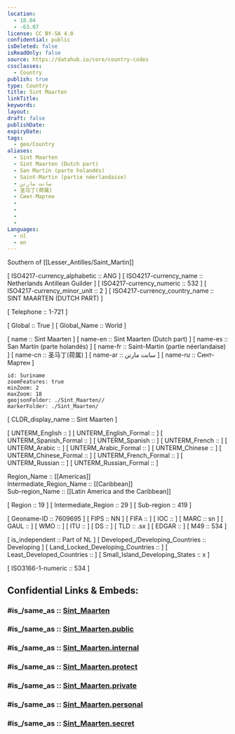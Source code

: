 ```yaml
---
location:
  - 18.04
  - -63.07
license: CC BY-SA 4.0
confidential: public
isDeleted: false
isReadOnly: false
source: https://datahub.io/core/country-codes
cssclasses:
  - Country
publish: true
type: Country
title: Sint Maarten
linkTitle:
keywords:
layout:
draft: false
publishDate:
expiryDate:
tags:
  - geo/Country
aliases:
  - Sint Maarten
  - Sint Maarten (Dutch part)
  - San Martín (parte holandés)
  - Saint-Martin (partie néerlandaise)
  - سانت مارتن
  - 圣马丁(荷属)
  - Синт-Мартен
  - 
  - 
  - 
  - 
Languages:
  - nl
  - en
---
```


Southern of [[Lesser_Antilles/Saint_Martin]] 

[	ISO4217-currency_alphabetic	 :: ANG ] 
[	ISO4217-currency_name	 :: Netherlands Antillean Guilder ] 
[	ISO4217-currency_numeric	 :: 532 ] 
[	ISO4217-currency_minor_unit	 :: 2 ] 
[	ISO4217-currency_country_name	 :: SINT MAARTEN (DUTCH PART) ] 

[	Telephone	 :: 1-721 ] 

[	Global	 :: True ] 
[	Global_Name	 :: World ] 

[	name	 :: Sint Maarten ] 
[	name-en	 :: Sint Maarten (Dutch part) ] 
[	name-es	 :: San Martín (parte holandés) ] 
[	name-fr	 :: Saint-Martin (partie néerlandaise) ] 
[	name-cn	 :: 圣马丁(荷属) ] 
[	name-ar	 :: سانت مارتن ] 
[	name-ru	 :: Синт-Мартен ] 


```leaflet
id: Suriname
zoomFeatures: true 
minZoom: 2 
maxZoom: 18
geojsonFolder: ./Sint_Maarten//
markerFolder: ./Sint_Maarten/
```


[	CLDR_display_name	 :: Sint Maarten ] 

[	UNTERM_English	 ::  ] 
[	UNTERM_English_Formal	 ::  ] 
[	UNTERM_Spanish_Formal	 ::  ] 
[	UNTERM_Spanish	 ::  ] 
[	UNTERM_French	 ::  ] 
[	UNTERM_Arabic	 ::  ] 
[	UNTERM_Arabic_Formal	 ::  ] 
[	UNTERM_Chinese	 ::  ] 
[	UNTERM_Chinese_Formal	 ::  ] 
[	UNTERM_French_Formal	 ::  ] 
[	UNTERM_Russian	 ::  ] 
[	UNTERM_Russian_Formal	 ::  ] 

Region_Name ::  [[Americas]]  
Intermediate_Region_Name ::  [[Caribbean]]  
Sub-region_Name ::  [[Latin America and the Caribbean]] 

[	Region	 :: 19 ] 
[	Intermediate_Region	 :: 29 ] 
[	Sub-region	 :: 419 ] 

[	Geoname-ID	 :: 7609695 ] 
[	FIPS	 :: NN ] 
[	FIFA	 ::  ] 
[	IOC	 ::  ] 
[	MARC	 :: sn ] 
[	GAUL	 ::  ] 
[	WMO	 ::  ] 
[	ITU	 ::  ] 
[	DS	 ::  ] 
[	TLD	 :: .sx ] 
[	EDGAR	 ::  ] 
[	M49	 :: 534 ] 

[	is_independent	 :: Part of NL ] 
[	Developed_/Developing_Countries	 :: Developing ] 
[	Land_Locked_Developing_Countries	 ::  ] 
[	Least_Developed_Countries	 ::  ] 
[	Small_Island_Developing_States	 :: x ] 

[	ISO3166-1-numeric	 :: 534 ] 


## Confidential Links & Embeds: 

### #is_/same_as :: [Sint_Maarten](/_Standards/Earth/Continent/America~Caribbean/Sint_Maarten.md) 

### #is_/same_as :: [Sint_Maarten.public](/_public/Earth/Continent/America~Caribbean/Sint_Maarten.public.md) 

### #is_/same_as :: [Sint_Maarten.internal](/_internal/Earth/Continent/America~Caribbean/Sint_Maarten.internal.md) 

### #is_/same_as :: [Sint_Maarten.protect](/_protect/Earth/Continent/America~Caribbean/Sint_Maarten.protect.md) 

### #is_/same_as :: [Sint_Maarten.private](/_private/Earth/Continent/America~Caribbean/Sint_Maarten.private.md) 

### #is_/same_as :: [Sint_Maarten.personal](/_personal/Earth/Continent/America~Caribbean/Sint_Maarten.personal.md) 

### #is_/same_as :: [Sint_Maarten.secret](/_secret/Earth/Continent/America~Caribbean/Sint_Maarten.secret.md)


